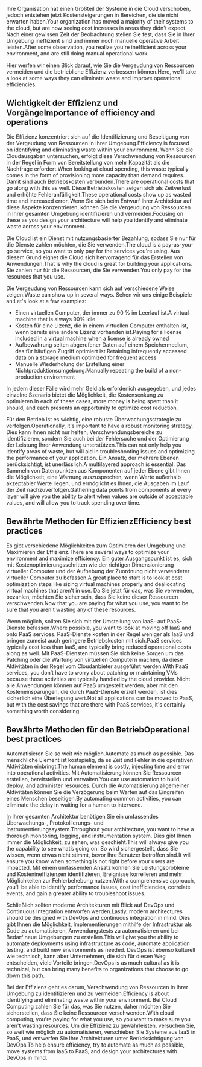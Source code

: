 <span data-ttu-id="2df38-101">Ihre Organisation hat einen Großteil der Systeme in die Cloud verschoben, jedoch entstehen jetzt Kostensteigerungen in Bereichen, die sie nicht erwarten haben.</span><span class="sxs-lookup"><span data-stu-id="2df38-101">Your organization has moved a majority of their systems to the cloud, but are now seeing cost increases in areas they didn't expect.</span></span> <span data-ttu-id="2df38-102">Nach einer gewissen Zeit der Beobachtung stellen Sie fest, dass Sie in Ihrer Umgebung ineffizient sind und immer noch manuelle operative Arbeit leisten.</span><span class="sxs-lookup"><span data-stu-id="2df38-102">After some observation, you realize you're inefficient across your environment, and are still doing manual operational work.</span></span> 

<span data-ttu-id="2df38-103">Hier werfen wir einen Blick darauf, wie Sie die Vergeudung von Ressourcen vermeiden und die betriebliche Effizienz verbessern können.</span><span class="sxs-lookup"><span data-stu-id="2df38-103">Here, we'll take a look at some ways they can eliminate waste and improve operational efficiencies.</span></span>

## <a name="importance-of-efficiency-and-operations"></a><span data-ttu-id="2df38-104">Wichtigkeit der Effizienz und Vorgänge</span><span class="sxs-lookup"><span data-stu-id="2df38-104">Importance of efficiency and operations</span></span>

<span data-ttu-id="2df38-105">Die Effizienz konzentriert sich auf die Identifizierung und Beseitigung von der Vergeudung von Ressourcen in Ihrer Umgebung.</span><span class="sxs-lookup"><span data-stu-id="2df38-105">Efficiency is focused on identifying and eliminating waste within your environment.</span></span> <span data-ttu-id="2df38-106">Wenn Sie die Cloudausgaben untersuchen, erfolgt diese Verschwendung von Ressourcen in der Regel in Form von Bereitstellung von mehr Kapazität als die Nachfrage erfordert.</span><span class="sxs-lookup"><span data-stu-id="2df38-106">When looking at cloud spending, this waste typically comes in the form of provisioning more capacity than demand requires.</span></span> <span data-ttu-id="2df38-107">Damit sind auch Betriebskosten verbunden.</span><span class="sxs-lookup"><span data-stu-id="2df38-107">There are operational costs that go along with this as well.</span></span> <span data-ttu-id="2df38-108">Diese Betriebskosten zeigen sich als Zeitverlust und erhöhte Fehleranfälligkeit.</span><span class="sxs-lookup"><span data-stu-id="2df38-108">These operational costs show up as wasted time and increased error.</span></span> <span data-ttu-id="2df38-109">Wenn Sie sich beim Entwurf Ihrer Architektur auf diese Aspekte konzentrieren, können Sie die Vergeudung von Ressourcen in Ihrer gesamten Umgebung identifizieren und vermeiden.</span><span class="sxs-lookup"><span data-stu-id="2df38-109">Focusing on these as you design your architecture will help you identify and eliminate waste across your environment.</span></span>

<span data-ttu-id="2df38-110">Die Cloud ist ein Dienst mit nutzungsbasierter Bezahlung, sodass Sie nur für die Dienste zahlen möchten, die Sie verwenden.</span><span class="sxs-lookup"><span data-stu-id="2df38-110">The cloud is a pay-as-you-go service, so you want to only pay for the services you're using.</span></span> <span data-ttu-id="2df38-111">Aus diesem Grund eignet die Cloud sich hervorragend für das Erstellen von Anwendungen.</span><span class="sxs-lookup"><span data-stu-id="2df38-111">That is why the cloud is great for building your applications.</span></span> <span data-ttu-id="2df38-112">Sie zahlen nur für die Ressourcen, die Sie verwenden.</span><span class="sxs-lookup"><span data-stu-id="2df38-112">You only pay for the resources that you use.</span></span>

<span data-ttu-id="2df38-113">Die Vergeudung von Ressourcen kann sich auf verschiedene Weise zeigen.</span><span class="sxs-lookup"><span data-stu-id="2df38-113">Waste can show up in several ways.</span></span> <span data-ttu-id="2df38-114">Sehen wir uns einige Beispiele an:</span><span class="sxs-lookup"><span data-stu-id="2df38-114">Let's look at a few examples:</span></span>

* <span data-ttu-id="2df38-115">Einen virtuellen Computer, der immer zu 90 % im Leerlauf ist.</span><span class="sxs-lookup"><span data-stu-id="2df38-115">A virtual machine that is always 90% idle</span></span>
* <span data-ttu-id="2df38-116">Kosten für eine Lizenz, die in einem virtuellen Computer enthalten ist, wenn bereits eine andere Lizenz vorhanden ist.</span><span class="sxs-lookup"><span data-stu-id="2df38-116">Paying for a license included in a virtual machine when a license is already owned</span></span>
* <span data-ttu-id="2df38-117">Aufbewahrung selten abgerufener Daten auf einem Speichermedium, das für häufigen Zugriff optimiert ist.</span><span class="sxs-lookup"><span data-stu-id="2df38-117">Retaining infrequently accessed data on a storage medium optimized for frequent access</span></span>
* <span data-ttu-id="2df38-118">Manuelle Wiederholung der Erstellung einer Nichtproduktionsumgebung.</span><span class="sxs-lookup"><span data-stu-id="2df38-118">Manually repeating the build of a non-production environment</span></span>

<span data-ttu-id="2df38-119">In jedem dieser Fälle wird mehr Geld als erforderlich ausgegeben, und jedes einzelne Szenario bietet die Möglichkeit, die Kostensenkung zu optimieren.</span><span class="sxs-lookup"><span data-stu-id="2df38-119">In each of these cases, more money is being spent than it should, and each presents an opportunity to optimize cost reduction.</span></span>

<span data-ttu-id="2df38-120">Für den Betrieb ist es wichtig, eine robuste Überwachungsstrategie zu verfolgen.</span><span class="sxs-lookup"><span data-stu-id="2df38-120">Operationally, it's important to have a robust monitoring strategy.</span></span> <span data-ttu-id="2df38-121">Dies kann Ihnen nicht nur helfen, Verschwendungsbereiche zu identifizieren, sondern Sie auch bei der Fehlersuche und der Optimierung der Leistung Ihrer Anwendung unterstützen.</span><span class="sxs-lookup"><span data-stu-id="2df38-121">This can not only help you identify areas of waste, but will aid in troubleshooting issues and optimizing the performance of your application.</span></span> <span data-ttu-id="2df38-122">Ein Ansatz, der mehrere Ebenen berücksichtigt, ist unerlässlich.</span><span class="sxs-lookup"><span data-stu-id="2df38-122">A multilayered approach is essential.</span></span> <span data-ttu-id="2df38-123">Das Sammeln von Datenpunkten aus Komponenten auf jeder Ebene gibt Ihnen die Möglichkeit, eine Warnung auszusprechen, wenn Werte außerhalb akzeptabler Werte liegen, und ermöglicht es Ihnen, die Ausgaben im Lauf der Zeit nachzuverfolgen.</span><span class="sxs-lookup"><span data-stu-id="2df38-123">Gathering data points from components at every layer will give you the ability to alert when values are outside of acceptable values, and will allow you to track spending over time.</span></span>

## <a name="efficiency-best-practices"></a><span data-ttu-id="2df38-124">Bewährte Methoden für Effizienz</span><span class="sxs-lookup"><span data-stu-id="2df38-124">Efficiency best practices</span></span>

<span data-ttu-id="2df38-125">Es gibt verschiedene Möglichkeiten zum Optimieren der Umgebung und Maximieren der Effizienz.</span><span class="sxs-lookup"><span data-stu-id="2df38-125">There are several ways to optimize your environment and maximize efficiency.</span></span> <span data-ttu-id="2df38-126">Ein guter Ausgangspunkt ist es, sich mit Kostenoptimierungsschritten wie der richtigen Dimensionierung virtueller Computer und der Aufhebung der Zuordnung nicht verwendeter virtueller Computer zu befassen.</span><span class="sxs-lookup"><span data-stu-id="2df38-126">A great place to start is to look at cost optimization steps like sizing virtual machines properly and deallocating virtual machines that aren't in use.</span></span> <span data-ttu-id="2df38-127">Da Sie jetzt für das, was Sie verwenden, bezahlen, möchten Sie sicher sein, dass Sie keine dieser Ressourcen verschwenden.</span><span class="sxs-lookup"><span data-stu-id="2df38-127">Now that you are paying for what you use, you want to be sure that you aren't wasting any of these resources.</span></span>

<span data-ttu-id="2df38-128">Wenn möglich, sollten Sie sich mit der Umstellung von IaaS- auf PaaS-Dienste befassen.</span><span class="sxs-lookup"><span data-stu-id="2df38-128">Where possible, you want to look at moving off IaaS and onto PaaS services.</span></span> <span data-ttu-id="2df38-129">PaaS-Dienste kosten in der Regel weniger als IaaS und bringen zumeist auch geringere Betriebskosten mit sich.</span><span class="sxs-lookup"><span data-stu-id="2df38-129">PaaS services typically cost less than IaaS, and typically bring reduced operational costs along as well.</span></span> <span data-ttu-id="2df38-130">Mit PaaS-Diensten müssen Sie sich keine Sorgen um das Patching oder die Wartung von virtuellen Computern machen, da diese Aktivitäten in der Regel vom Cloudanbieter ausgeführt werden.</span><span class="sxs-lookup"><span data-stu-id="2df38-130">With PaaS services, you don’t have to worry about patching or maintaining VMs because those activities are typically handled by the cloud provider.</span></span> <span data-ttu-id="2df38-131">Nicht alle Anwendungen können auf PaaS umgestellt werden, aber mit den Kosteneinsparungen, die durch PaaS-Dienste erzielt werden, ist dies sicherlich eine Überlegung wert.</span><span class="sxs-lookup"><span data-stu-id="2df38-131">Not all applications can be moved to PaaS, but with the cost savings that are there with PaaS services, it's certainly something worth considering.</span></span>

## <a name="operational-best-practices"></a><span data-ttu-id="2df38-132">Bewährte Methoden für den Betrieb</span><span class="sxs-lookup"><span data-stu-id="2df38-132">Operational best practices</span></span>

<span data-ttu-id="2df38-133">Automatisieren Sie so weit wie möglich.</span><span class="sxs-lookup"><span data-stu-id="2df38-133">Automate as much as possible.</span></span> <span data-ttu-id="2df38-134">Das menschliche Element ist kostspielig, da es Zeit und Fehler in die operativen Aktivitäten einbringt.</span><span class="sxs-lookup"><span data-stu-id="2df38-134">The human element is costly, injecting time and error into operational activities.</span></span> <span data-ttu-id="2df38-135">Mit Automatisierung können Sie Ressourcen erstellen, bereitstellen und verwalten.</span><span class="sxs-lookup"><span data-stu-id="2df38-135">You can use automation to build, deploy, and administer resources.</span></span> <span data-ttu-id="2df38-136">Durch die Automatisierung allgemeiner Aktivitäten können Sie die Verzögerung beim Warten auf das Eingreifen eines Menschen beseitigen.</span><span class="sxs-lookup"><span data-stu-id="2df38-136">By automating common activities, you can eliminate the delay in waiting for a human to intervene.</span></span>

<span data-ttu-id="2df38-137">In Ihrer gesamten Architektur benötigen Sie ein umfassendes Überwachungs-, Protokollierungs- und Instrumentierungssystem.</span><span class="sxs-lookup"><span data-stu-id="2df38-137">Throughout your architecture, you want to have a thorough monitoring, logging, and instrumentation system.</span></span> <span data-ttu-id="2df38-138">Dies gibt Ihnen immer die Möglichkeit, zu sehen, was geschieht.</span><span class="sxs-lookup"><span data-stu-id="2df38-138">This will always give you the capability to see what’s going on.</span></span> <span data-ttu-id="2df38-139">So wird sichergestellt, dass Sie wissen, wenn etwas nicht stimmt, bevor Ihre Benutzer betroffen sind.</span><span class="sxs-lookup"><span data-stu-id="2df38-139">It will ensure you know when something is not right before your users are impacted.</span></span> <span data-ttu-id="2df38-140">Mit einem umfassenden Ansatz können Sie Leistungsprobleme und Kostenineffizienzen identifizieren, Ereignisse korrelieren und mehr Möglichkeiten zur Fehlerbehebung nutzen.</span><span class="sxs-lookup"><span data-stu-id="2df38-140">With a comprehensive approach, you'll be able to identify performance issues, cost inefficiencies, correlate events, and gain a greater ability to troubleshoot issues.</span></span>

<span data-ttu-id="2df38-141">Schließlich sollten moderne Architekturen mit Blick auf DevOps und Continuous Integration entworfen werden.</span><span class="sxs-lookup"><span data-stu-id="2df38-141">Lastly, modern architectures should be designed with DevOps and continuous integration in mind.</span></span> <span data-ttu-id="2df38-142">Dies gibt Ihnen die Möglichkeit, Implementierungen mithilfe der Infrastruktur als Code zu automatisieren, Anwendungstests zu automatisieren und bei Bedarf neue Umgebungen zu erstellen.</span><span class="sxs-lookup"><span data-stu-id="2df38-142">This will give you the ability to automate deployments using infrastructure as code, automate application testing, and build new environments as needed.</span></span> <span data-ttu-id="2df38-143">DevOps ist ebenso kulturell wie technisch, kann aber Unternehmen, die sich für diesen Weg entscheiden, viele Vorteile bringen.</span><span class="sxs-lookup"><span data-stu-id="2df38-143">DevOps is as much cultural as it is technical, but can bring many benefits to organizations that choose to go down this path.</span></span>

<span data-ttu-id="2df38-144">Bei der Effizienz geht es darum, Verschwendung von Ressourcen in Ihrer Umgebung zu identifizieren und zu vermeiden.</span><span class="sxs-lookup"><span data-stu-id="2df38-144">Efficiency is about identifying and eliminating waste within your environment.</span></span> <span data-ttu-id="2df38-145">Bei Cloud Computing zahlen Sie für das, was Sie nutzen, daher möchten Sie sicherstellen, dass Sie keine Ressourcen verschwenden.</span><span class="sxs-lookup"><span data-stu-id="2df38-145">With cloud computing, you're paying for what you use, so you want to make sure you aren't wasting resources.</span></span> <span data-ttu-id="2df38-146">Um die Effizienz zu gewährleisten, versuchen Sie, so weit wie möglich zu automatisieren, verschieben Sie Systeme aus IaaS in PaaS, und entwerfen Sie Ihre Architekturen unter Berücksichtigung von DevOps.</span><span class="sxs-lookup"><span data-stu-id="2df38-146">To help ensure efficiency, try to automate as much as possible, move systems from IaaS to PaaS, and design your architectures with DevOps in mind.</span></span> 
